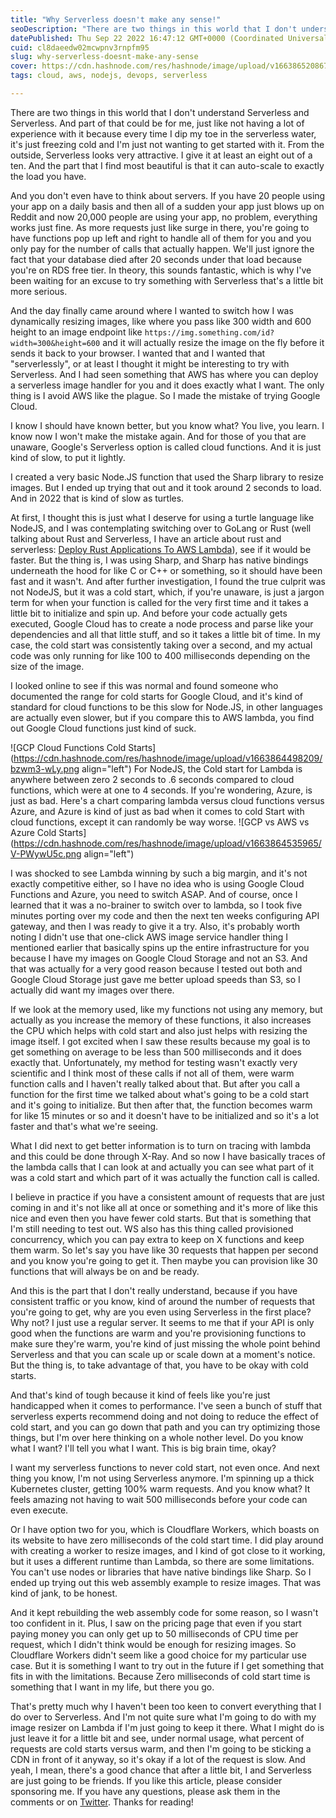 ```yaml
---
title: "Why Serverless doesn't make any sense!"
seoDescription: "There are two things in this world that I don't understand Serverless and Serverless. And part of that could be for me..."
datePublished: Thu Sep 22 2022 16:47:12 GMT+0000 (Coordinated Universal Time)
cuid: cl8daeedw02mcwpnv3rnpfm95
slug: why-serverless-doesnt-make-any-sense
cover: https://cdn.hashnode.com/res/hashnode/image/upload/v1663865208679/OFGWvIJQj.png
tags: cloud, aws, nodejs, devops, serverless

---
```


There are two things in this world that I don't understand Serverless and Serverless. And part of that could be for me, just like not having a lot of experience with it because every time I dip my toe in the serverless water, it's just freezing cold and I'm just not wanting to get started with it. From the outside, Serverless looks very attractive. I give it at least an eight out of a ten. And the part that I find most beautiful is that it can auto-scale to exactly the load you have.

And you don't even have to think about servers. If you have 20 people using your app on a daily basis and then all of a sudden your app just blows up on Reddit and now 20,000 people are using your app, no problem, everything works just fine. As more requests just like surge in there, you're going to have functions pop up left and right to handle all of them for you and you only pay for the number of calls that actually happen. We'll just ignore the fact that your database died after 20 seconds under that load because you're on RDS free tier. In theory, this sounds fantastic, which is why I've been waiting for an excuse to try something with Serverless that's a little bit more serious.

And the day finally came around where I wanted to switch how I was dynamically resizing images, like where you pass like 300 width and 600 height to an image endpoint like `https://img.something.com/id?width=300&height=600` and it will actually resize the image on the fly before it sends it back to your browser. I wanted that and I wanted that "serverlessly", or at least I thought it might be interesting to try with Serverless. And I had seen something that AWS has where you can deploy a serverless image handler for you and it does exactly what I want. The only thing is I avoid AWS like the plague. So I made the mistake of trying Google Cloud.

I know I should have known better, but you know what? You live, you learn. I know now I won't make the mistake again. And for those of you that are unaware, Google's Serverless option is called cloud functions. And it is just kind of slow, to put it lightly.

I created a very basic Node.JS function that used the Sharp library to resize images. But I ended up trying that out and it took around 2 seconds to load. And in 2022 that is kind of slow as turtles.

At first, I thought this is just what I deserve for using a turtle language like NodeJS, and I was contemplating switching over to GoLang or Rust (well talking about Rust and Serverless, I have an article about rust and serverless: [Deploy Rust Applications To AWS Lambda](https://programmingfire.com/deploy-rust-applications-to-aws-lambda)), see if it would be faster. But the thing is, I was using Sharp, and Sharp has native bindings underneath the hood for like C or C++ or something, so it should have been fast and it wasn't. And after further investigation, I found the true culprit was not NodeJS, but it was a cold start, which, if you're unaware, is just a jargon term for when your function is called for the very first time and it takes a little bit to initialize and spin up. And before your code actually gets executed, Google Cloud has to create a node process and parse like your dependencies and all that little stuff, and so it takes a little bit of time. In my case, the cold start was consistently taking over a second, and my actual code was only running for like 100 to 400 milliseconds depending on the size of the image.

I looked online to see if this was normal and found someone who documented the range for cold starts for Google Cloud, and it's kind of standard for cloud functions to be this slow for Node.JS, in other languages are actually even slower, but if you compare this to AWS lambda, you find out Google Cloud functions just kind of suck.

![GCP Cloud Functions Cold Starts](https://cdn.hashnode.com/res/hashnode/image/upload/v1663864498209/bzwm3-wLy.png align="left")
For NodeJS, the Cold start for Lambda is anywhere between zero 2 seconds to .6 seconds compared to cloud functions, which were at one to 4 seconds. If you're wondering, Azure, is just as bad. Here's a chart comparing lambda versus cloud functions versus Azure, and Azure is kind of just as bad when it comes to cold Start with cloud functions, except it can randomly be way worse.
![GCP vs AWS vs Azure Cold Starts](https://cdn.hashnode.com/res/hashnode/image/upload/v1663864535965/V-PWywU5c.png align="left")

I was shocked to see Lambda winning by such a big margin, and it's not exactly competitive either, so I have no idea who is using Google Cloud Functions and Azure, you need to switch ASAP. And of course, once I learned that it was a no-brainer to switch over to lambda, so I took five minutes porting over my code and then the next ten weeks configuring API gateway, and then I was ready to give it a try. Also, it's probably worth noting I didn't use that one-click AWS image service handler thing I mentioned earlier that basically spins up the entire infrastructure for you because I have my images on Google Cloud Storage and not an S3. And that was actually for a very good reason because I tested out both and Google Cloud Storage just gave me better upload speeds than S3, so I actually did want my images over there.

If we look at the memory used, like my functions not using any memory, but actually as you increase the memory of these functions, it also increases the CPU which helps with cold start and also just helps with resizing the image itself. I got excited when I saw these results because my goal is to get something on average to be less than 500 milliseconds and it does exactly that. Unfortunately, my method for testing wasn't exactly very scientific and I think most of these calls if not all of them, were warm function calls and I haven't really talked about that. But after you call a function for the first time we talked about what's going to be a cold start and it's going to initialize. But then after that, the function becomes warm for like 15 minutes or so and it doesn't have to be initialized and so it's a lot faster and that's what we're seeing.

What I did next to get better information is to turn on tracing with lambda and this could be done through X-Ray. And so now I have basically traces of the lambda calls that I can look at and actually you can see what part of it was a cold start and which part of it was actually the function call is called.

I believe in practice if you have a consistent amount of requests that are just coming in and it's not like all at once or something and it's more of like this nice and even then you have fewer cold starts. But that is something that I'm still needing to test out. WS also has this thing called provisioned concurrency, which you can pay extra to keep on X functions and keep them warm. So let's say you have like 30 requests that happen per second and you know you're going to get it. Then maybe you can provision like 30 functions that will always be on and be ready.

And this is the part that I don't really understand, because if you have consistent traffic or you know, kind of around the number of requests that you're going to get, why are you even using Serverless in the first place? Why not? I just use a regular server. It seems to me that if your API is only good when the functions are warm and you're provisioning functions to make sure they're warm, you're kind of just missing the whole point behind Serverless and that you can scale up or scale down at a moment's notice. But the thing is, to take advantage of that, you have to be okay with cold starts.

And that's kind of tough because it kind of feels like you're just handicapped when it comes to performance. I've seen a bunch of stuff that serverless experts recommend doing and not doing to reduce the effect of cold start, and you can go down that path and you can try optimizing those things, but I'm over here thinking on a whole nother level. Do you know what I want? I'll tell you what I want. This is big brain time, okay?

I want my serverless functions to never cold start, not even once. And next thing you know, I'm not using Serverless anymore. I'm spinning up a thick Kubernetes cluster, getting 100% warm requests. And you know what? It feels amazing not having to wait 500 milliseconds before your code can even execute.

Or I have option two for you, which is Cloudflare Workers, which boasts on its website to have zero milliseconds of the cold start time. I did play around with creating a worker to resize images, and I kind of got close to it working, but it uses a different runtime than Lambda, so there are some limitations. You can't use nodes or libraries that have native bindings like Sharp. So I ended up trying out this web assembly example to resize images. That was kind of jank, to be honest.

And it kept rebuilding the web assembly code for some reason, so I wasn't too confident in it. Plus, I saw on the pricing page that even if you start paying money you can only get up to 50 milliseconds of CPU time per request, which I didn't think would be enough for resizing images. So Cloudflare Workers didn't seem like a good choice for my particular use case. But it is something I want to try out in the future if I get something that fits in with the limitations. Because Zero milliseconds of cold start time is something that I want in my life, but there you go.

That's pretty much why I haven't been too keen to convert everything that I do over to Serverless. And I'm not quite sure what I'm going to do with my image resizer on Lambda if I'm just going to keep it there. What I might do is just leave it for a little bit and see, under normal usage, what percent of requests are cold starts versus warm, and then I'm going to be sticking a CDN in front of it anyway, so it's okay if a lot of the request is slow. And yeah, I mean, there's a good chance that after a little bit, I and Serverless are just going to be friends. If you like this article, please consider sponsoring me. If you have any questions, please ask them in the comments or on [Twitter](https://programmingfire.com/twitter). Thanks for reading!


